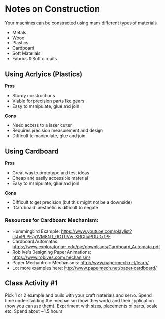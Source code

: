 # Notes on Construction

Your machines can be constructed using many different types of materials
- Metals
- Wood
- Plastics
- Cardboard
- Soft Materials
- Fabrics & Soft circuits



## Using Acrlyics (Plastics)
**Pros**
- Sturdy constructions
- Viable for precision parts like gears
- Easy to manipulate, glue and join

**Cons**
- Need access to a laser cutter
- Requires precision measurement and design
- Difficult to manipulate, glue and join



## Using Cardboard
**Pros**
- Great way to prototype and test ideas
- Cheap and easily accessible material
- Easy to manipulate, glue and join

**Cons**
- Difficult to get precision (but this might not be a downside)
- 'Cardboard' aesthetic is difficult to negate 

### Resources for Cardboard Mechanism: 
- Hummingbird Example: https://www.youtube.com/playlist?list=PLPF7p1VM8NT_0GTUVw-XRCtiuPDUGx1PF
- Cardboard Automatas: https://www.exploratorium.edu/pie/downloads/Cardboard_Automata.pdf
- Rob Ive's Designing Paper Animations: https://www.robives.com/mechanism/
- Paper Mechantroic Mechanisms: http://www.papermech.net/learn/
- Lot more examples here: http://www.papermech.net/paper-cardboard/

## Class Activity #1
Pick 1 or 2 example and build with your craft materials and servo. Spend time understanding the mechanism (how they work) and their application (how you can use them). Experiment with sizes, placements of parts, scale etc. Spend about ~1.5 hours
